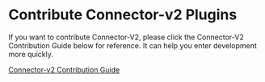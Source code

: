 # Contribute Connector-v2 Plugins

If you want to contribute Connector-V2, please click the Connector-V2 Contribution Guide below for reference. It can help you enter development more quickly.

[Connector-v2 Contribution Guide](https://github.com/apache/incubator-seatunnel/blob/dev/seatunnel-connectors-v2/README.md)
